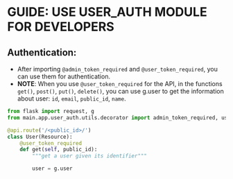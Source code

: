 # GUIDE: USE USER_AUTH MODULE FOR DEVELOPERS

## Authentication:

- After importing `@admin_token_required` and `@user_token_required`, you can use them for authentication.
- **NOTE**:  When you use `@user_token_required` for the API, in the functions `get()`, `post()`, `put()`, `delete()`, you can use g.user to get the information about user: `id`, `email`, `public_id`, `name`.

~~~python
from flask import request, g
from main.app.user_auth.utils.decorator import admin_token_required, user_token_required

@api.route('/<public_id>/')
class User(Resource):
    @user_token_required
    def get(self, public_id):
        """get a user given its identifier"""

        user = g.user
~~~